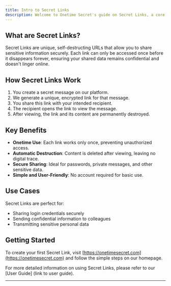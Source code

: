 ```yaml
---
title: Intro to Secret Links
description: Welcome to Onetime Secret's guide on Secret Links, a core feature of our secure, one-time sharing service.
---
```




## What are Secret Links?

Secret Links are unique, self-destructing URLs that allow you to share sensitive information securely. Each link can only be accessed once before it disappears forever, ensuring your shared data remains confidential and doesn't linger online.

## How Secret Links Work

1. You create a secret message on our platform.
2. We generate a unique, encrypted link for that message.
3. You share this link with your intended recipient.
4. The recipient opens the link to view the message.
5. After viewing, the link and its content are permanently destroyed.

## Key Benefits

- **Onetime Use**: Each link works only once, preventing unauthorized access.
- **Automatic Destruction**: Content is deleted after viewing, leaving no digital trace.
- **Secure Sharing**: Ideal for passwords, private messages, and other sensitive data.
- **Simple and User-Friendly**: No account required for basic use.

## Use Cases

Secret Links are perfect for:

- Sharing login credentials securely
- Sending confidential information to colleagues
- Transmitting sensitive personal data

## Getting Started

To create your first Secret Link, visit [https://onetimesecret.com](https://onetimesecret.com) and follow the simple steps on our homepage.

For more detailed information on using Secret Links, please refer to our [User Guide] (link to user guide).

---
<!--
Communication Advice:
1. This content introduces Secret Links in a clear, straightforward manner suitable for both technical and non-technical audiences.
2. It emphasizes the core service and unique value proposition of Onetime Secret.
3. The information provided is based on verifiable facts from the onetimesecret.com website.
4. The tone is professional and user-focused, highlighting the problem-solution aspect of the service.
5. For further development of this page, consider adding:
   - A simple visual diagram of how Secret Links work
   - FAQ section addressing common user queries
   - Links to related documentation pages (e.g., advanced features, API usage)
   - A callout box highlighting any recent updates or enhancements to the Secret Links feature

Remember to verify all information with the latest data from Onetime Secret before publishing, and consider seeking user feedback to ensure the documentation meets their needs effectively.
-->

